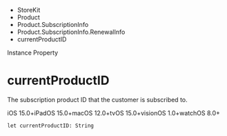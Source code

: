 

- StoreKit
- Product
- Product.SubscriptionInfo
- Product.SubscriptionInfo.RenewalInfo
-  currentProductID 

Instance Property

# currentProductID

The subscription product ID that the customer is subscribed to.

iOS 15.0+iPadOS 15.0+macOS 12.0+tvOS 15.0+visionOS 1.0+watchOS 8.0+

``` source
let currentProductID: String
```

